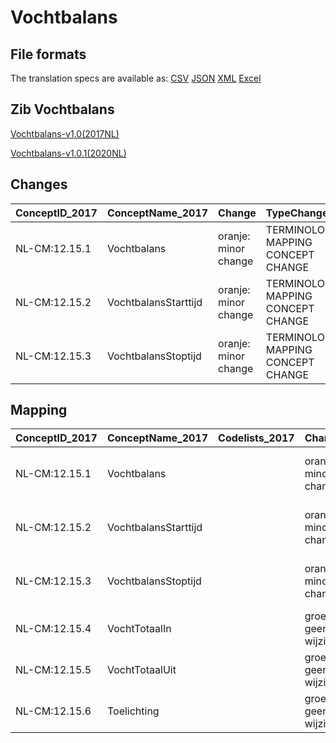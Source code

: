 # Vochtbalans
## File formats

The translation specs are available as: 
[CSV](../csv/Vochtbalans.csv) [JSON](../json/Vochtbalans.json) [XML](../xml/Vochtbalans.xml) [Excel](../excel/Vochtbalans.xlsx)



## Zib Vochtbalans

[Vochtbalans-v1.0(2017NL)](https://zibs.nl/wiki/Vochtbalans-v1.0(2017NL))

[Vochtbalans-v1.0.1(2020NL)](https://zibs.nl/wiki/Vochtbalans-v1.0.1(2020NL))









## Changes

| ConceptID_2017   | ConceptName_2017     | Change               | TypeChange                         | Impact_heen   | TRANSLATIE_spec_heen                                                   | Impact_terug   | TRANSLATIE_spec_terug                                                 | Omschrijving                              |
|:-----------------|:---------------------|:---------------------|:-----------------------------------|:--------------|:-----------------------------------------------------------------------|:---------------|:----------------------------------------------------------------------|:------------------------------------------|
| NL-CM:12.15.1    | Vochtbalans          | oranje: minor change | TERMINOLOGY MAPPING CONCEPT CHANGE | Medium        | SCT DefinitionCode [blank] -> [710853006 Evaluatie van vochtbalans]    | Medium         | SCT DefinitionCode [710853006 Evaluatie van vochtbalans]-> [blank]    | SNOMED CT DefintionCode concept aangepast |
| NL-CM:12.15.2    | VochtbalansStarttijd | oranje: minor change | TERMINOLOGY MAPPING CONCEPT CHANGE | Medium        | SCT DefinitionCode [blank] -> [442371002 Start time of procedure]      | Medium         | SCT DefinitionCode [442371002 Start time of procedure]-> [blank]      | SNOMED CT DefintionCode concept aangepast |
| NL-CM:12.15.3    | VochtbalansStoptijd  | oranje: minor change | TERMINOLOGY MAPPING CONCEPT CHANGE | Medium        | SCT DefinitionCode [blank] -> [442137000 Completion time of procedure] | Medium         | SCT DefinitionCode [442137000 Completion time of procedure]-> [blank] | SNOMED CT DefintionCode concept aangepast |

## Mapping

| ConceptID_2017   | ConceptName_2017     | Codelists_2017   | Change                  | ConceptID_2020   | ConceptName_2020     | Codelists_2020   | Bits     | Omschrijving                              | TypeChange                         | Impact_heen   | TRANSLATIE_spec_heen                                                   | Impact_terug   | TRANSLATIE_spec_terug                                                 |
|:-----------------|:---------------------|:-----------------|:------------------------|:-----------------|:---------------------|:-----------------|:---------|:------------------------------------------|:-----------------------------------|:--------------|:-----------------------------------------------------------------------|:---------------|:----------------------------------------------------------------------|
| NL-CM:12.15.1    | Vochtbalans          |                  | oranje: minor change    | NL-CM:12.15.1    | Vochtbalans          |                  | ZIB-1188 | SNOMED CT DefintionCode concept aangepast | TERMINOLOGY MAPPING CONCEPT CHANGE | Medium        | SCT DefinitionCode [blank] -> [710853006 Evaluatie van vochtbalans]    | Medium         | SCT DefinitionCode [710853006 Evaluatie van vochtbalans]-> [blank]    |
| NL-CM:12.15.2    | VochtbalansStarttijd |                  | oranje: minor change    | NL-CM:12.15.2    | VochtbalansStarttijd |                  | ZIB-1188 | SNOMED CT DefintionCode concept aangepast | TERMINOLOGY MAPPING CONCEPT CHANGE | Medium        | SCT DefinitionCode [blank] -> [442371002 Start time of procedure]      | Medium         | SCT DefinitionCode [442371002 Start time of procedure]-> [blank]      |
| NL-CM:12.15.3    | VochtbalansStoptijd  |                  | oranje: minor change    | NL-CM:12.15.3    | VochtbalansStoptijd  |                  | ZIB-1188 | SNOMED CT DefintionCode concept aangepast | TERMINOLOGY MAPPING CONCEPT CHANGE | Medium        | SCT DefinitionCode [blank] -> [442137000 Completion time of procedure] | Medium         | SCT DefinitionCode [442137000 Completion time of procedure]-> [blank] |
| NL-CM:12.15.4    | VochtTotaalIn        |                  | groen: geen wijzigingen | NL-CM:12.15.4    | VochtTotaalIn        |                  |          |                                           |                                    |               |                                                                        |                |                                                                       |
| NL-CM:12.15.5    | VochtTotaalUit       |                  | groen: geen wijzigingen | NL-CM:12.15.5    | VochtTotaalUit       |                  |          |                                           |                                    |               |                                                                        |                |                                                                       |
| NL-CM:12.15.6    | Toelichting          |                  | groen: geen wijzigingen | NL-CM:12.15.6    | Toelichting          |                  |          |                                           |                                    |               |                                                                        |                |                                                                       |

